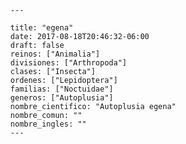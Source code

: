 
      ---

      title: "egena"
      date: 2017-08-18T20:46:32-06:00
      draft: false
      reinos: ["Animalia"]
      divisiones: ["Arthropoda"]
      clases: ["Insecta"]
      ordenes: ["Lepidoptera"]
      familias: ["Noctuidae"]
      generos: ["Autoplusia"]
      nombre_cientifico: "Autoplusia egena"
      nombre_comun: ""
      nombre_ingles: ""
      ---

      